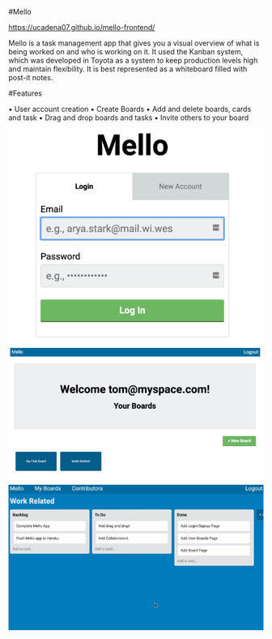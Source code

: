 #Mello

https://ucadena07.github.io/mello-frontend/

Mello is a task management app that gives you a visual overview of what is being worked on and who is working on it. It used the Kanban system, which was developed in Toyota as a system to keep production levels high and maintain flexibility. It is best represented as a whiteboard filled with post-it notes.

#Features

  ▪︎ User account creation
  ▪︎ Create Boards
  ▪︎ Add and delete boards, cards and task
  ▪︎ Drag and drop boards and tasks
  ▪︎ Invite others to your board

<img src="MelloLogin.png" alt="MelloLogin Screenshot">
<img src="MelloBoard.png" alt="MelloBoard Screenshot">
<img src="Mello.png" alt="Mello Screenshot">
